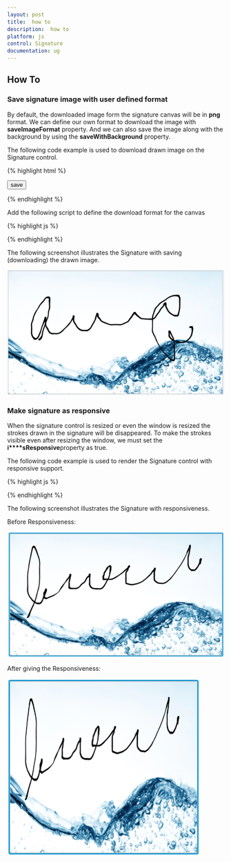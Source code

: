```yaml
---
layout: post
title:  how to
description:  how to
platform: js
control: Signature
documentation: ug
---
```


##  How To

### Save signature image with user defined format

By default, the downloaded image form the signature canvas will be in **png** format. We can define our own format to download the image with **saveImageFormat** property. And we can also save the image along with the background by using the **saveWithBackground** property.

The following code example is used to download drawn image on the Signature control.

{% highlight html %}

<div id="signature"></div>

<a id="download"><input id="save" type="button" value="save" /></a>

{% endhighlight %}

Add the following script to define the download format for the canvas

{% highlight js %}

<script type="text/javascript">
        $(function () {
            $("signature").ejSignature({
                height: "500px",
                saveWithBackground: true,
                strokeWidth: 3,
                backgroundImage: "../content/images/progressbar/water.png",

            });
            var client = document.getElementById('download');
            if (client.addEventListener)
                client.addEventListener('click', downloadClient, false);
            else
                client.attachEvent('onclick', downloadClient, false);

            function downloadClient(e) {
                var sign = $("signature").ejSignature("instance");
                sign.option("saveImageFormat", "jpg")                   // set the save image format dynamically
                this.download = "Signature." + sign.model.saveImageFormat + "";
                var div = $("signature");
                var canvas = div["children"]()[0];
                this.href = canvas.toDataURL("image/" + sign.model.saveImageFormat + "", 1.0);
            }
        });

    </script>

{% endhighlight %}

The following screenshot illustrates the Signature with saving (downloading) the drawn image.

![](How_To_images\savesignatureimagewithuserdefinedformat_img1.png)


###  Make signature as responsive

When the signature control is resized or even the window is resized the strokes drawn in the signature will be disappeared. To make the strokes visible even after resizing the window, we must set the **i****sResponsive**property as true.

The following code example is used to render the Signature control with responsive support.

{% highlight js %}

   <script type="text/javascript">
        $("signature").ejSignature({
            isResponsive: true
        });
    </script>   

{% endhighlight %}

The following screenshot illustrates the Signature with responsiveness.

Before Responsiveness:

![](How_To_images\makesignatureasresponsive_img1.png)


After giving the Responsiveness:

![](How_To_images\makesignatureasresponsive_img2.png)




